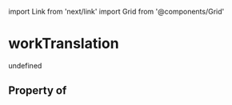import Link from 'next/link'
import Grid from '@components/Grid'

# workTranslation

undefined

## Property of



